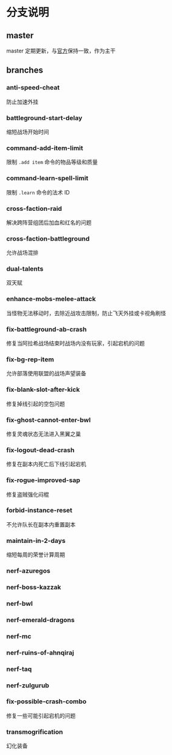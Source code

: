 # 分支说明
## master
master 定期更新，与[官方](https://github.com/cmangos/mangos-classic)保持一致，作为主干

## branches

### anti-speed-cheat

防止加速外挂

### battleground-start-delay

缩短战场开始时间

### command-add-item-limit

限制 ```.add item``` 命令的物品等级和质量

### command-learn-spell-limit

限制 ```.learn``` 命令的法术 ID

### cross-faction-raid

解决跨阵营组团后加血和红名的问题

### cross-faction-battleground

允许战场混排

### dual-talents

双天赋

### enhance-mobs-melee-attack

当怪物无法移动时，去除近战攻击限制，防止飞天外挂或卡视角刷怪

### fix-battleground-ab-crash

修复当阿拉希战场结束时战场内没有玩家，引起宕机的问题

### fix-bg-rep-item

允许部落使用联盟的战场声望装备

### fix-blank-slot-after-kick

修复掉线引起的空包问题

### fix-ghost-cannot-enter-bwl

修复灵魂状态无法进入黑翼之巢

### fix-logout-dead-crash

修复在副本内死亡后下线引起宕机

### fix-rogue-improved-sap

修复盗贼强化闷棍

### forbid-instance-reset

不允许队长在副本内重置副本

### maintain-in-2-days

缩短每周的荣誉计算周期

### nerf-azuregos
### nerf-boss-kazzak
### nerf-bwl
### nerf-emerald-dragons
### nerf-mc
### nerf-ruins-of-ahnqiraj
### nerf-taq
### nerf-zulgurub

### fix-possible-crash-combo

修复一些可能引起宕机的问题

### transmogrification
幻化装备
